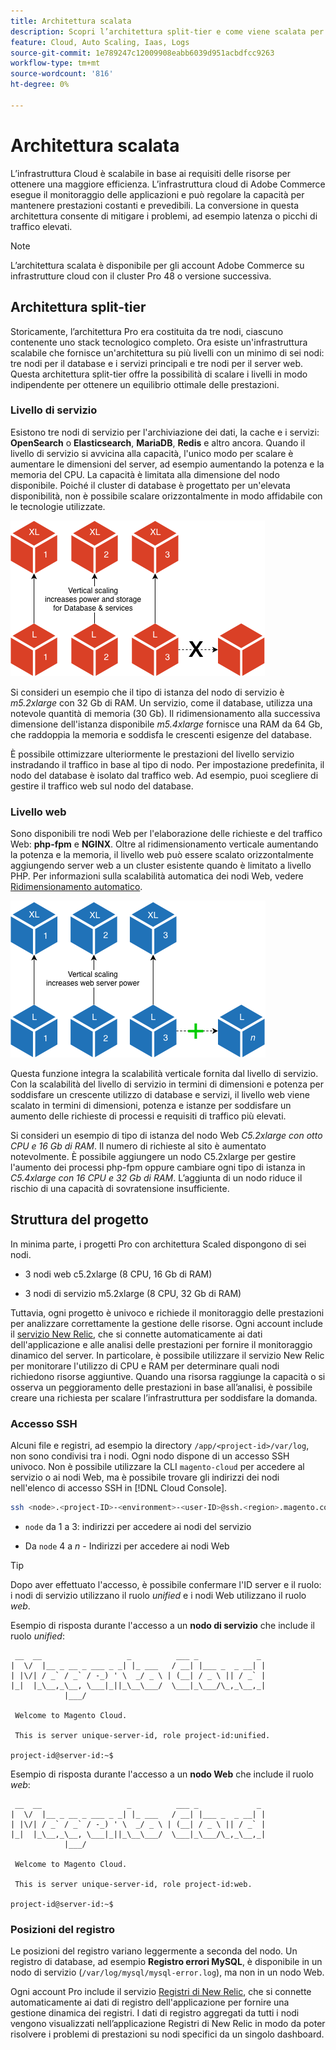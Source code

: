 ```yaml
---
title: Architettura scalata
description: Scopri l’architettura split-tier e come viene scalata per soddisfare la domanda.
feature: Cloud, Auto Scaling, Iaas, Logs
source-git-commit: 1e789247c12009908eabb6039d951acbdfcc9263
workflow-type: tm+mt
source-wordcount: '816'
ht-degree: 0%

---
```


# Architettura scalata

L’infrastruttura Cloud è scalabile in base ai requisiti delle risorse per ottenere una maggiore efficienza. L’infrastruttura cloud di Adobe Commerce esegue il monitoraggio delle applicazioni e può regolare la capacità per mantenere prestazioni costanti e prevedibili. La conversione in questa architettura consente di mitigare i problemi, ad esempio latenza o picchi di traffico elevati.

>[!NOTE]
>
>L’architettura scalata è disponibile per gli account Adobe Commerce su infrastrutture cloud con il cluster Pro 48 o versione successiva.

## Architettura split-tier

Storicamente, l’architettura Pro era costituita da tre nodi, ciascuno contenente uno stack tecnologico completo. Ora esiste un&#39;infrastruttura scalabile che fornisce un&#39;architettura su più livelli con un minimo di sei nodi: tre nodi per il database e i servizi principali e tre nodi per il server web. Questa architettura split-tier offre la possibilità di scalare i livelli in modo indipendente per ottenere un equilibrio ottimale delle prestazioni.

### Livello di servizio

Esistono tre nodi di servizio per l&#39;archiviazione dei dati, la cache e i servizi: **OpenSearch** o **Elasticsearch**, **MariaDB**, **Redis** e altro ancora. Quando il livello di servizio si avvicina alla capacità, l&#39;unico modo per scalare è aumentare le dimensioni del server, ad esempio aumentando la potenza e la memoria del CPU. La capacità è limitata alla dimensione del nodo disponibile. Poiché il cluster di database è progettato per un&#39;elevata disponibilità, non è possibile scalare orizzontalmente in modo affidabile con le tecnologie utilizzate.

![Scalabilità livello servizio](../../assets/scaling-service.png)

Si consideri un esempio che il tipo di istanza del nodo di servizio è _m5.2xlarge_ con 32 Gb di RAM. Un servizio, come il database, utilizza una notevole quantità di memoria (30 Gb). Il ridimensionamento alla successiva dimensione dell&#39;istanza disponibile _m5.4xlarge_ fornisce una RAM da 64 Gb, che raddoppia la memoria e soddisfa le crescenti esigenze del database.

È possibile ottimizzare ulteriormente le prestazioni del livello servizio instradando il traffico in base al tipo di nodo. Per impostazione predefinita, il nodo del database è isolato dal traffico web. Ad esempio, puoi scegliere di gestire il traffico web sul nodo del database.

### Livello web

Sono disponibili tre nodi Web per l&#39;elaborazione delle richieste e del traffico Web: **php-fpm** e **NGINX**. Oltre al ridimensionamento verticale aumentando la potenza e la memoria, il livello web può essere scalato orizzontalmente aggiungendo server web a un cluster esistente quando è limitato a livello PHP. Per informazioni sulla scalabilità automatica dei nodi Web, vedere [Ridimensionamento automatico](autoscaling.md).

![Ridimensionamento livello Web](../../assets/scaling-web.png)

Questa funzione integra la scalabilità verticale fornita dal livello di servizio. Con la scalabilità del livello di servizio in termini di dimensioni e potenza per soddisfare un crescente utilizzo di database e servizi, il livello web viene scalato in termini di dimensioni, potenza e istanze per soddisfare un aumento delle richieste di processi e requisiti di traffico più elevati.

Si consideri un esempio di tipo di istanza del nodo Web _C5.2xlarge con otto CPU e 16 Gb di RAM_. Il numero di richieste al sito è aumentato notevolmente. È possibile aggiungere un nodo C5.2xlarge per gestire l&#39;aumento dei processi php-fpm oppure cambiare ogni tipo di istanza in _C5.4xlarge con 16 CPU e 32 Gb di RAM_. L’aggiunta di un nodo riduce il rischio di una capacità di sovratensione insufficiente.

## Struttura del progetto

In minima parte, i progetti Pro con architettura Scaled dispongono di sei nodi.

- 3 nodi web c5.2xlarge (8 CPU, 16 Gb di RAM)

- 3 nodi di servizio m5.2xlarge (8 CPU, 32 Gb di RAM)

Tuttavia, ogni progetto è univoco e richiede il monitoraggio delle prestazioni per analizzare correttamente la gestione delle risorse. Ogni account include il [servizio New Relic](../monitor/new-relic-service.md), che si connette automaticamente ai dati dell&#39;applicazione e alle analisi delle prestazioni per fornire il monitoraggio dinamico del server. In particolare, è possibile utilizzare il servizio New Relic per monitorare l&#39;utilizzo di CPU e RAM per determinare quali nodi richiedono risorse aggiuntive. Quando una risorsa raggiunge la capacità o si osserva un peggioramento delle prestazioni in base all’analisi, è possibile creare una richiesta per scalare l’infrastruttura per soddisfare la domanda.

### Accesso SSH

Alcuni file e registri, ad esempio la directory `/app/<project-id>/var/log`, non sono condivisi tra i nodi. Ogni nodo dispone di un accesso SSH univoco. Non è possibile utilizzare la CLI `magento-cloud` per accedere al servizio o ai nodi Web, ma è possibile trovare gli indirizzi dei nodi nell&#39;elenco di accesso SSH in [!DNL Cloud Console].

```bash
ssh <node>.<project-ID>-<environment>-<user-ID>@ssh.<region>.magento.com
```

- `node` da 1 a 3: indirizzi per accedere ai nodi del servizio

- Da `node` 4 a _n_ - Indirizzi per accedere ai nodi Web

>[!TIP]
>
>Dopo aver effettuato l&#39;accesso, è possibile confermare l&#39;ID server e il ruolo: i nodi di servizio utilizzano il ruolo _unified_ e i nodi Web utilizzano il ruolo _web_.

Esempio di risposta durante l&#39;accesso a un **nodo di servizio** che include il ruolo _unified_:

```
 __  __                   _          ___ _             _
|  \/  |__ _ __ _ ___ _ _| |_ ___   / __| |___ _  _ __| |
| |\/| / _` / _` / -_) ' \  _/ _ \ | (__| / _ \ || / _` |
|_|  |_\__,_\__, \___|_||_\__\___/  \___|_\___/\_,_\__,_|
            |___/

 Welcome to Magento Cloud.

 This is server unique-server-id, role project-id:unified.

project-id@server-id:~$
```

Esempio di risposta durante l&#39;accesso a un **nodo Web** che include il ruolo _web_:

```
 __  __                   _          ___ _             _
|  \/  |__ _ __ _ ___ _ _| |_ ___   / __| |___ _  _ __| |
| |\/| / _` / _` / -_) ' \  _/ _ \ | (__| / _ \ || / _` |
|_|  |_\__,_\__, \___|_||_\__\___/  \___|_\___/\_,_\__,_|
            |___/

 Welcome to Magento Cloud.

 This is server unique-server-id, role project-id:web.

project-id@server-id:~$
```

### Posizioni del registro

Le posizioni del registro variano leggermente a seconda del nodo. Un registro di database, ad esempio **Registro errori MySQL**, è disponibile in un nodo di servizio (`/var/log/mysql/mysql-error.log`), ma non in un nodo Web.

Ogni account Pro include il servizio [Registri di New Relic](../monitor/new-relic-service.md), che si connette automaticamente ai dati di registro dell&#39;applicazione per fornire una gestione dinamica dei registri. I dati di registro aggregati da tutti i nodi vengono visualizzati nell’applicazione Registri di New Relic in modo da poter risolvere i problemi di prestazioni su nodi specifici da un singolo dashboard.
